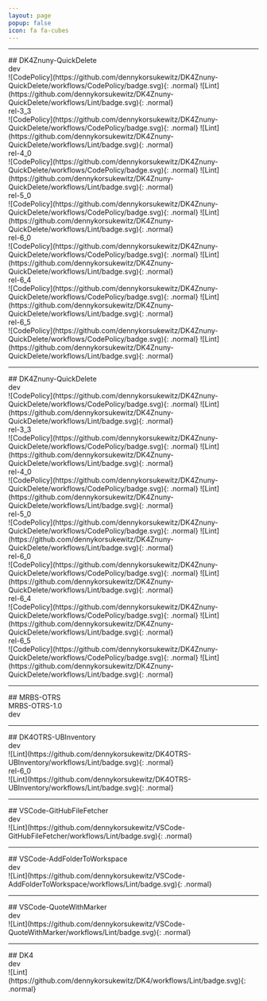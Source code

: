 ```yaml
---
layout: page
popup: false
icon: fa fa-cubes
---
```


<hr>
## DK4Znuny-QuickDelete

<div class="post-tag btn btn-outline-primary">dev</div>
![CodePolicy](https://github.com/dennykorsukewitz/DK4Znuny-QuickDelete/workflows/CodePolicy/badge.svg){: .normal}
![Lint](https://github.com/dennykorsukewitz/DK4Znuny-QuickDelete/workflows/Lint/badge.svg){: .normal}
<div class="post-tag btn btn-outline-primary">rel-3_3</div>
![CodePolicy](https://github.com/dennykorsukewitz/DK4Znuny-QuickDelete/workflows/CodePolicy/badge.svg){: .normal}
![Lint](https://github.com/dennykorsukewitz/DK4Znuny-QuickDelete/workflows/Lint/badge.svg){: .normal}
<div class="post-tag btn btn-outline-primary">rel-4_0</div>
![CodePolicy](https://github.com/dennykorsukewitz/DK4Znuny-QuickDelete/workflows/CodePolicy/badge.svg){: .normal}
![Lint](https://github.com/dennykorsukewitz/DK4Znuny-QuickDelete/workflows/Lint/badge.svg){: .normal}
<div class="post-tag btn btn-outline-primary">rel-5_0</div>
![CodePolicy](https://github.com/dennykorsukewitz/DK4Znuny-QuickDelete/workflows/CodePolicy/badge.svg){: .normal}
![Lint](https://github.com/dennykorsukewitz/DK4Znuny-QuickDelete/workflows/Lint/badge.svg){: .normal}
<div class="post-tag btn btn-outline-primary">rel-6_0</div>
![CodePolicy](https://github.com/dennykorsukewitz/DK4Znuny-QuickDelete/workflows/CodePolicy/badge.svg){: .normal}
![Lint](https://github.com/dennykorsukewitz/DK4Znuny-QuickDelete/workflows/Lint/badge.svg){: .normal}
<div class="post-tag btn btn-outline-primary">rel-6_4</div>
![CodePolicy](https://github.com/dennykorsukewitz/DK4Znuny-QuickDelete/workflows/CodePolicy/badge.svg){: .normal}
![Lint](https://github.com/dennykorsukewitz/DK4Znuny-QuickDelete/workflows/Lint/badge.svg){: .normal}
<div class="post-tag btn btn-outline-primary">rel-6_5</div>
![CodePolicy](https://github.com/dennykorsukewitz/DK4Znuny-QuickDelete/workflows/CodePolicy/badge.svg){: .normal}
![Lint](https://github.com/dennykorsukewitz/DK4Znuny-QuickDelete/workflows/Lint/badge.svg){: .normal}
<hr>
## DK4Znuny-QuickDelete

<div class="post-tag btn btn-outline-primary">dev</div>
![CodePolicy](https://github.com/dennykorsukewitz/DK4Znuny-QuickDelete/workflows/CodePolicy/badge.svg){: .normal}
![Lint](https://github.com/dennykorsukewitz/DK4Znuny-QuickDelete/workflows/Lint/badge.svg){: .normal}
<div class="post-tag btn btn-outline-primary">rel-3_3</div>
![CodePolicy](https://github.com/dennykorsukewitz/DK4Znuny-QuickDelete/workflows/CodePolicy/badge.svg){: .normal}
![Lint](https://github.com/dennykorsukewitz/DK4Znuny-QuickDelete/workflows/Lint/badge.svg){: .normal}
<div class="post-tag btn btn-outline-primary">rel-4_0</div>
![CodePolicy](https://github.com/dennykorsukewitz/DK4Znuny-QuickDelete/workflows/CodePolicy/badge.svg){: .normal}
![Lint](https://github.com/dennykorsukewitz/DK4Znuny-QuickDelete/workflows/Lint/badge.svg){: .normal}
<div class="post-tag btn btn-outline-primary">rel-5_0</div>
![CodePolicy](https://github.com/dennykorsukewitz/DK4Znuny-QuickDelete/workflows/CodePolicy/badge.svg){: .normal}
![Lint](https://github.com/dennykorsukewitz/DK4Znuny-QuickDelete/workflows/Lint/badge.svg){: .normal}
<div class="post-tag btn btn-outline-primary">rel-6_0</div>
![CodePolicy](https://github.com/dennykorsukewitz/DK4Znuny-QuickDelete/workflows/CodePolicy/badge.svg){: .normal}
![Lint](https://github.com/dennykorsukewitz/DK4Znuny-QuickDelete/workflows/Lint/badge.svg){: .normal}
<div class="post-tag btn btn-outline-primary">rel-6_4</div>
![CodePolicy](https://github.com/dennykorsukewitz/DK4Znuny-QuickDelete/workflows/CodePolicy/badge.svg){: .normal}
![Lint](https://github.com/dennykorsukewitz/DK4Znuny-QuickDelete/workflows/Lint/badge.svg){: .normal}
<div class="post-tag btn btn-outline-primary">rel-6_5</div>
![CodePolicy](https://github.com/dennykorsukewitz/DK4Znuny-QuickDelete/workflows/CodePolicy/badge.svg){: .normal}
![Lint](https://github.com/dennykorsukewitz/DK4Znuny-QuickDelete/workflows/Lint/badge.svg){: .normal}
<hr>
## MRBS-OTRS

<div class="post-tag btn btn-outline-primary">MRBS-OTRS-1.0</div>
<div class="post-tag btn btn-outline-primary">dev</div>
<hr>
## DK4OTRS-UBInventory

<div class="post-tag btn btn-outline-primary">dev</div>
![Lint](https://github.com/dennykorsukewitz/DK4OTRS-UBInventory/workflows/Lint/badge.svg){: .normal}
<div class="post-tag btn btn-outline-primary">rel-6_0</div>
![Lint](https://github.com/dennykorsukewitz/DK4OTRS-UBInventory/workflows/Lint/badge.svg){: .normal}
<hr>
## VSCode-GitHubFileFetcher

<div class="post-tag btn btn-outline-primary">dev</div>
![Lint](https://github.com/dennykorsukewitz/VSCode-GitHubFileFetcher/workflows/Lint/badge.svg){: .normal}
<hr>
## VSCode-AddFolderToWorkspace

<div class="post-tag btn btn-outline-primary">dev</div>
![Lint](https://github.com/dennykorsukewitz/VSCode-AddFolderToWorkspace/workflows/Lint/badge.svg){: .normal}
<hr>
## VSCode-QuoteWithMarker

<div class="post-tag btn btn-outline-primary">dev</div>
![Lint](https://github.com/dennykorsukewitz/VSCode-QuoteWithMarker/workflows/Lint/badge.svg){: .normal}
<hr>
## DK4

<div class="post-tag btn btn-outline-primary">dev</div>
![Lint](https://github.com/dennykorsukewitz/DK4/workflows/Lint/badge.svg){: .normal}

